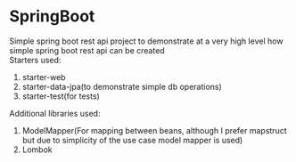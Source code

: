 # SpringBoot

Simple spring boot rest api project to demonstrate at a very high level how simple spring boot rest api can be created<br/>
Starters used:<br/>

1) starter-web<br/>
2) starter-data-jpa(to demonstrate simple db operations)
3) starter-test(for tests)<br/>

Additional libraries used:<br/>

1) ModelMapper(For mapping between beans, although I prefer mapstruct but due to simplicity of the use case model mapper
   is used)
2) Lombok